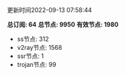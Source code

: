 更新时间2022-09-13 07:58:44

**总订阅: 64**
**总节点: 9950**
**有效节点: 1980**
- ss节点: 312
- v2ray节点: 1568
- ssr节点: 1
- trojan节点: 99
